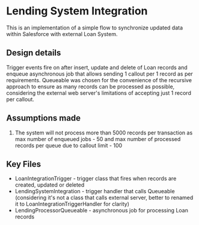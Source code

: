 # Lending System Integration

This is an implementation of a simple flow to synchronize updated data within Salesforce with external Loan System.

## Design details
Trigger events fire on after insert, update and delete of Loan records and enqueue asynchronous job that allows sending 1 callout per 1 record as per requirements.
Queueable was chosen for the convenience of the recursive approach to ensure as many records can be processed as possible, considering the external web server's limitations of accepting just 1 record per callout.

## Assumptions made

1. The system will not process more than 5000 records per transaction as max number of enqueued jobs - 50 and max number of processed records per queue due to callout limit - 100

## Key Files
* LoanIntegrationTrigger - trigger class that fires when records are created, updated or deleted
* LendingSystemIntegration - trigger handler that calls Queueable (considering it's not a class that calls external server, better to renamed it to LoanIntegrationTriggerHandler for clarity)
* LendingProcessorQueueable - asynchronous job for processing Loan records
